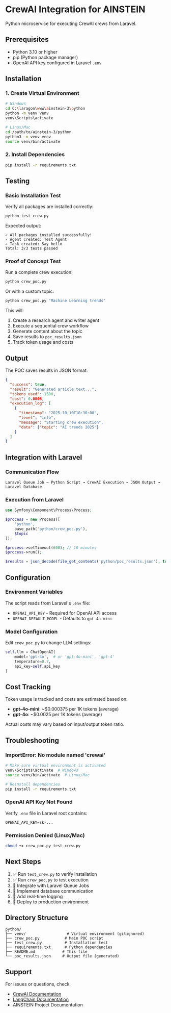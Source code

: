 # CrewAI Integration for AINSTEIN

Python microservice for executing CrewAI crews from Laravel.

## Prerequisites

- Python 3.10 or higher
- pip (Python package manager)
- OpenAI API key configured in Laravel `.env`

## Installation

### 1. Create Virtual Environment

```bash
# Windows
cd C:\laragon\www\ainstein-3\python
python -m venv venv
venv\Scripts\activate

# Linux/Mac
cd /path/to/ainstein-3/python
python3 -m venv venv
source venv/bin/activate
```

### 2. Install Dependencies

```bash
pip install -r requirements.txt
```

## Testing

### Basic Installation Test

Verify all packages are installed correctly:

```bash
python test_crew.py
```

Expected output:
```
✓ All packages installed successfully!
✓ Agent created: Test Agent
✓ Task created: Say hello
Total: 3/3 tests passed
```

### Proof of Concept Test

Run a complete crew execution:

```bash
python crew_poc.py
```

Or with a custom topic:

```bash
python crew_poc.py "Machine Learning trends"
```

This will:
1. Create a research agent and writer agent
2. Execute a sequential crew workflow
3. Generate content about the topic
4. Save results to `poc_results.json`
5. Track token usage and costs

## Output

The POC saves results in JSON format:

```json
{
  "success": true,
  "result": "Generated article text...",
  "tokens_used": 1500,
  "cost": 0.0005,
  "execution_log": [
    {
      "timestamp": "2025-10-10T10:30:00",
      "level": "info",
      "message": "Starting crew execution",
      "data": {"topic": "AI trends 2025"}
    }
  ]
}
```

## Integration with Laravel

### Communication Flow

```
Laravel Queue Job → Python Script → CrewAI Execution → JSON Output → Laravel Database
```

### Execution from Laravel

```php
use Symfony\Component\Process\Process;

$process = new Process([
    'python',
    base_path('python/crew_poc.py'),
    $topic
]);

$process->setTimeout(600); // 10 minutes
$process->run();

$results = json_decode(file_get_contents('python/poc_results.json'), true);
```

## Configuration

### Environment Variables

The script reads from Laravel's `.env` file:

- `OPENAI_API_KEY` - Required for OpenAI API access
- `OPENAI_DEFAULT_MODEL` - Defaults to `gpt-4o-mini`

### Model Configuration

Edit `crew_poc.py` to change LLM settings:

```python
self.llm = ChatOpenAI(
    model='gpt-4o',  # or 'gpt-4o-mini', 'gpt-4'
    temperature=0.7,
    api_key=self.api_key
)
```

## Cost Tracking

Token usage is tracked and costs are estimated based on:
- **gpt-4o-mini**: ~$0.000375 per 1K tokens (average)
- **gpt-4o**: ~$0.0025 per 1K tokens (average)

Actual costs may vary based on input/output token ratio.

## Troubleshooting

### ImportError: No module named 'crewai'

```bash
# Make sure virtual environment is activated
venv\Scripts\activate  # Windows
source venv/bin/activate  # Linux/Mac

# Reinstall dependencies
pip install -r requirements.txt
```

### OpenAI API Key Not Found

Verify `.env` file in Laravel root contains:
```
OPENAI_API_KEY=sk-...
```

### Permission Denied (Linux/Mac)

```bash
chmod +x crew_poc.py test_crew.py
```

## Next Steps

1. ✅ Run `test_crew.py` to verify installation
2. ✅ Run `crew_poc.py` to test execution
3. 🔄 Integrate with Laravel Queue Jobs
4. 🔄 Implement database communication
5. 🔄 Add real-time logging
6. 🔄 Deploy to production environment

## Directory Structure

```
python/
├── venv/                  # Virtual environment (gitignored)
├── crew_poc.py           # Main POC script
├── test_crew.py          # Installation test
├── requirements.txt      # Python dependencies
├── README.md            # This file
└── poc_results.json     # Output file (generated)
```

## Support

For issues or questions, check:
- [CrewAI Documentation](https://docs.crewai.com)
- [LangChain Documentation](https://python.langchain.com)
- AINSTEIN Project Documentation
